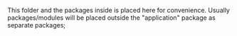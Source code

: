 This folder and the packages inside is placed here for convenience. 
Usually packages/modules will be placed outside the "application" package
as separate packages;